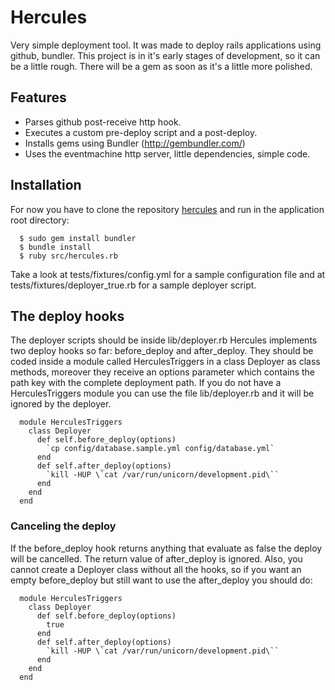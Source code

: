 # Hercules
      
  Very simple deployment tool. It was made to deploy rails applications using github, bundler.
  This project is in it's early stages of development, so it can be a little rough.
  There will be a gem as soon as it's a little more polished.
  
## Features

  * Parses github post-receive http hook.
  * Executes a custom pre-deploy script and a post-deploy.
  * Installs gems using Bundler (http://gembundler.com/)
  * Uses the eventmachine http server, little dependencies, simple code.
  
## Installation

  For now you have to clone the repository [hercules](http://github.com/diogob/hercules)
  and run in the application root directory:
  
      $ sudo gem install bundler
      $ bundle install
      $ ruby src/hercules.rb

  Take a look at tests/fixtures/config.yml for a sample configuration file and at tests/fixtures/deployer_true.rb for a sample deployer script.

## The deploy hooks
  The deployer scripts should be inside lib/deployer.rb
  Hercules implements two deploy hooks so far: before_deploy and after_deploy.
  They should be coded inside a module called HerculesTriggers in a class Deployer as class methods, moreover they receive an options parameter which contains the path key with the complete deployment path.
  If you do not have a HerculesTriggers module you can use the file lib/deployer.rb and it will be ignored by the deployer.

      module HerculesTriggers
        class Deployer
          def self.before_deploy(options)
            `cp config/database.sample.yml config/database.yml`
          end
          def self.after_deploy(options)
            `kill -HUP \`cat /var/run/unicorn/development.pid\``
          end
        end
      end

### Canceling the deploy
  If the before_deploy hook returns anything that evaluate as false the deploy will be cancelled.
  The return value of after_deploy is ignored.
  Also, you cannot create a Deployer class without all the hooks, so if you want an empty before_deploy but still want to use the after_deploy you should do:

      module HerculesTriggers
        class Deployer
          def self.before_deploy(options)
            true
          end
          def self.after_deploy(options)
            `kill -HUP \`cat /var/run/unicorn/development.pid\``
          end
        end
      end
